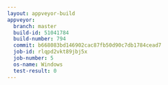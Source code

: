 ```yaml
---
layout: appveyor-build
appveyor:
  branch: master
  build-id: 51041784
  build-number: 794
  commit: b668083bd146902cac87fb50d90c7db1784cead7
  job-id: rlqpd2vkt89jbj5x
  job-number: 5
  os-name: Windows
  test-result: 0
---
```

